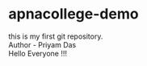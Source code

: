 # apnacollege-demo
this is my first git repository.
<br>Author - Priyam Das
<br>Hello Everyone !!!

